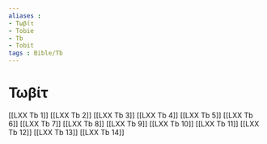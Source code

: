 ```yaml
---
aliases : 
- Τωβίτ
- Tobie
- Tb
- Tobit
tags : Bible/Tb
---
```


# Τωβίτ

[[LXX Tb 1]]
[[LXX Tb 2]]
[[LXX Tb 3]]
[[LXX Tb 4]]
[[LXX Tb 5]]
[[LXX Tb 6]]
[[LXX Tb 7]]
[[LXX Tb 8]]
[[LXX Tb 9]]
[[LXX Tb 10]]
[[LXX Tb 11]]
[[LXX Tb 12]]
[[LXX Tb 13]]
[[LXX Tb 14]]
